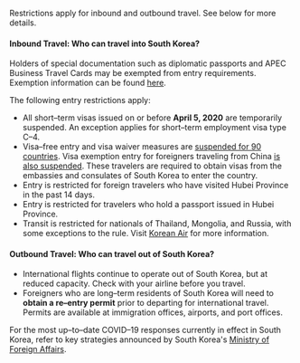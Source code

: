 Restrictions apply for inbound and outbound travel. See below for more details.

#### Inbound Travel: Who can travel into South Korea?

Holders of special documentation such as diplomatic passports and APEC Business Travel Cards may be exempted from entry requirements. Exemption information can be found [here](http://www.immigration.go.kr/immigration_eng/1832/subview.do?enc=Zm5jdDF8QEB8JTJGYmJzJTJGaW1taWdyYXRpb25fZW5nJTJGMjI5JTJGNTIyNjQ5JTJGYXJ0Y2xWaWV3LmRvJTNGcGFzc3dvcmQlM0QlMjZyZ3NCZ25kZVN0ciUzRCUyNmJic0NsU2VxJTNEJTI2cmdzRW5kZGVTdHIlM0QlMjZpc1ZpZXdNaW5lJTNEZmFsc2UlMjZwYWdlJTNEMSUyNmJic09wZW5XcmRTZXElM0QlMjZzcmNoQ29sdW1uJTNEJTI2c3JjaFdyZCUzRCUyNg%253D%253D).

The following entry restrictions apply:

- All short–term visas issued on or before **April 5, 2020** are temporarily suspended. An exception applies  for short–term employment visa type C–4.
- Visa–free entry and visa waiver measures are [suspended for 90 countries](http://overseas.mofa.go.kr/hk-en/brd/m_1495/view.do?seq=761299). Visa exemption entry for foreigners traveling from China [is also suspended](https://kr.usembassy.gov/022420-covid-19-information/). These travelers are required to obtain visas from the embassies and consulates of South Korea to enter the country.
- Entry is restricted for foreign travelers who have visited Hubei Province in the past 14 days.
- Entry is restricted for travelers who hold a passport issued in Hubei Province.
- Transit is restricted for nationals of Thailand, Mongolia, and Russia, with some exceptions to the rule. Visit [Korean Air](https://www.koreanair.com/global/en/2020_02_TSA_detail.html) for more information.

#### Outbound Travel: Who can travel out of South Korea?

- International flights continue to operate out of South Korea, but at reduced capacity. Check with your airline before you travel.
- Foreigners who are long–term residents of South Korea will need to **obtain a re–entry permit** prior to departing for international travel. Permits are available at immigration offices, airports, and port offices.

For the most up–to–date COVID–19 responses currently in effect in South Korea, refer to key strategies announced by South Korea's [Ministry of Foreign Affairs](http://www.mofa.go.kr/eng/brd/m_22742/list.do).
